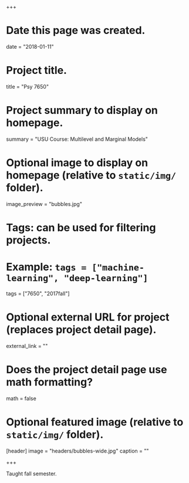 +++
# Date this page was created.
date = "2018-01-11"

# Project title.
title = "Psy 7650"

# Project summary to display on homepage.
summary = "USU Course: Multilevel and Marginal Models"

# Optional image to display on homepage (relative to `static/img/` folder).
image_preview = "bubbles.jpg"

# Tags: can be used for filtering projects.
# Example: `tags = ["machine-learning", "deep-learning"]`
tags = ["7650", "2017fall"]

# Optional external URL for project (replaces project detail page).
external_link = ""

# Does the project detail page use math formatting?
math = false

# Optional featured image (relative to `static/img/` folder).
[header]
image = "headers/bubbles-wide.jpg"
caption = ""

+++

Taught fall semester.

